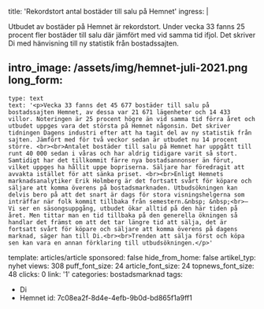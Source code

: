 title: 'Rekordstort antal bostäder till salu på Hemnet'
ingress: |
  <p>Utbudet av bostäder på Hemnet är rekordstort. Under vecka 33 fanns 25 procent fler bostäder till salu där jämfört med vid samma tid ifjol. Det skriver Di med hänvisning till ny statistik från bostadssajten.
  </p>
  
intro_image: /assets/img/hemnet-juli-2021.png
long_form:
  -
    type: text
    text: '<p>Vecka 33 fanns det 45 677 bostäder till salu på bostadssajten Hemnet, av dessa var 21 671 lägenheter och 14 433 villor. Noteringen är 25 procent högre än vid samma tid förra året och utbudet uppges vara det största på Hemnet någonsin. Det skriver tidningen Dagens industri efter att ha tagit del av ny statistik från sajten. Jämfört med för två veckor sedan är utbudet nu 14 procent större. <br><br>Antalet bostäder till salu på Hemnet har uppgått till runt 40 000 sedan i våras och har aldrig tidigare varit så stort. Samtidigt har det tillkommit färre nya bostadsannonser än förut, vilket uppges ha hållit uppe bopriserna. Säljare har föredragit att avvakta istället för att sänka priset. <br><br>Enligt Hemnets marknadsanalytiker Erik Holmberg är det fortsatt svårt för köpare och säljare att komma överens på bostadsmarknaden. Utbudsökningen kan delvis bero på att det snart är dags för stora visningshelgerna som inträffar när folk kommit tillbaka från semestern.&nbsp; &nbsp;<br>– Vi ser en säsongsuppgång, utbudet ökar alltid på den här tiden på året. Men tittar man en tid tillbaka på den generella ökningen så handlar det främst om att det tar längre tid att sälja, det är fortsatt svårt för köpare och säljare att komma överens på dagens marknad, säger han till Di.<br><br>Trenden att sälja först och köpa sen kan vara en annan förklaring till utbudsökningen.</p>'
template: articles/article
sponsored: false
hide_from_home: false
artikel_typ: nyhet
views: 308
puff_font_size: 24
article_font_size: 24
topnews_font_size: 48
clicks: 0
link: '1'
categories: bostadsmarknad
tags:
  - Di
  - Hemnet
id: 7c08ea2f-8d4e-4efb-9b0d-bd865f1a9ff1
